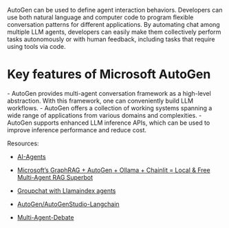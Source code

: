 AutoGen can be used to define agent interaction behaviors. Developers can use both natural language and computer code to program flexible conversation patterns for different applications. By automating chat among multiple LLM agents, developers can easily make them collectively perform tasks autonomously or with human feedback, including tasks that require using tools via code.

<h1>Key features of Microsoft AutoGen</h1>
- AutoGen provides multi-agent conversation framework as a high-level abstraction. With this framework, one can conveniently build LLM workflows.
- AutoGen offers a collection of working systems spanning a wide range of applications from various domains and complexities.
- AutoGen supports enhanced LLM inference APIs, which can be used to improve inference performance and reduce cost.

Resources:
- [AI-Agents](https://github.com/NisaarAgharia/AI-Agents)
- [Microsoft’s GraphRAG + AutoGen + Ollama + Chainlit = Local & Free Multi-Agent RAG Superbot](https://ai.gopubby.com/microsofts-graphrag-autogen-ollama-chainlit-fully-local-free-multi-agent-rag-superbot-61ad3759f06f)

- [Groupchat with Llamaindex agents](https://github.com/microsoft/autogen/blob/main/notebook/agentchat_group_chat_with_llamaindex_agents.ipynb)
- [AutoGen/AutoGenStudio-Langchain](https://qiita.com/marimo0825/items/96b6b67f4aac1c363b99)
- [Multi-Agent-Debate](https://github.com/pavanbelagatti/Multi-AI-Agent-Debate-Tutorial/blob/main/Multi-Agent-Debate-Tutorial.ipynb)
